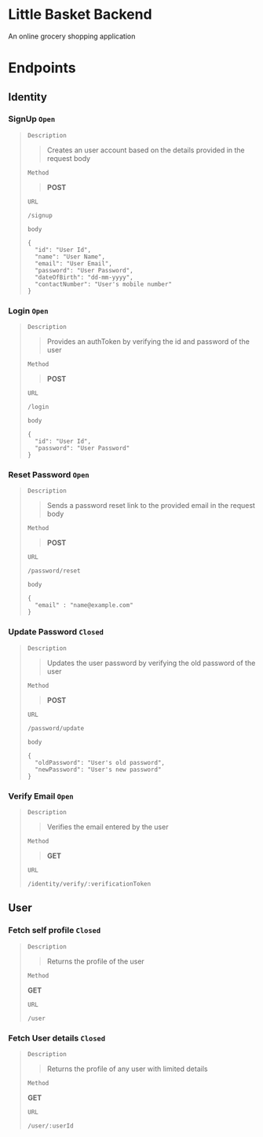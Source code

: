 # Little Basket Backend

An online grocery shopping application

# Endpoints

## Identity

### SignUp `Open`

> `Description`
>
> > Creates an user account based on the details provided in the request body
>
> `Method`
>
> > **POST**
>
> `URL`
>
> ```
> /signup
> ```
>
> `body`
>
> ```
> {
>   "id": "User Id",
>   "name": "User Name",
>   "email": "User Email",
>   "password": "User Password",
>   "dateOfBirth": "dd-mm-yyyy",
>   "contactNumber": "User's mobile number"
> }
> ```

### Login `Open`

> `Description`
>
> > Provides an authToken by verifying the id and password of the user
>
> `Method`
>
> > **POST**
>
> `URL`
>
> ```
> /login
> ```
>
> `body`
>
> ```
> {
>   "id": "User Id",
>   "password": "User Password"
> }
> ```

### Reset Password `Open`

> `Description`
>
> > Sends a password reset link to the provided email in the request body
>
> `Method`
>
> > **POST**
>
> `URL`
>
> ```
> /password/reset
> ```
>
> `body`
>
> ```
> {
>   "email" : "name@example.com"
> }
> ```

### Update Password `Closed`

> `Description`
>
> > Updates the user password by verifying the old password of the user
>
> `Method`
>
> > **POST**
>
> `URL`
>
> ```
> /password/update
> ```
>
> `body`
>
> ```
> {
>   "oldPassword": "User's old password",
>   "newPassword": "User's new password"
> }
> ```

### Verify Email `Open`

> `Description`
>
> > Verifies the email entered by the user
>
> `Method`
>
> > **GET**
>
> `URL`
>
> ```
> /identity/verify/:verificationToken
> ```

## User

### Fetch self profile `Closed`

> `Description`
>
> > Returns the profile of the user
>
> `Method`
>
> **GET**
>
> `URL`
>
> ```
> /user
> ```

### Fetch User details `Closed`

> `Description`
>
> > Returns the profile of any user with limited details
>
> `Method`
>
> **GET**
>
> `URL`
>
> ```
> /user/:userId
> ```
